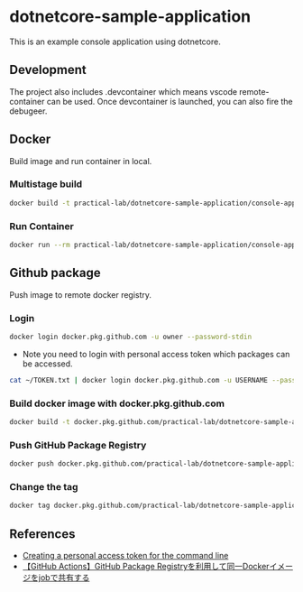# dotnetcore-sample-application

This is an example console application using dotnetcore.

## Development

The project also includes .devcontainer which means vscode remote-container can be used. Once devcontainer is launched, you can also fire the debugeer.

## Docker

Build image and run container in local.

### Multistage build

```bash
docker build -t practical-lab/dotnetcore-sample-application/console-application:0.1 .
```

### Run Container

```bash
docker run --rm practical-lab/dotnetcore-sample-application/console-application:0.1
```

## Github package

Push image to remote docker registry.

### Login

```bash
docker login docker.pkg.github.com -u owner --password-stdin
```

* Note you need to login with personal access token which packages can be accessed.

```bash
cat ~/TOKEN.txt | docker login docker.pkg.github.com -u USERNAME --password-stdin
```

### Build docker image with docker.pkg.github.com

```bash
docker build -t docker.pkg.github.com/practical-lab/dotnetcore-sample-application/console-application:0.1 .
```

### Push GitHub Package Registry

```bash
docker push docker.pkg.github.com/practical-lab/dotnetcore-sample-application/console-application:0.1
```

### Change the tag

```bash
docker tag docker.pkg.github.com/practical-lab/dotnetcore-sample-application:0.1 docker.pkg.github.com/practical-lab/dotnetcore-sample-application/console-application:0.1
```

## References

- [Creating a personal access token for the command line](https://help.github.com/en/github/authenticating-to-github/creating-a-personal-access-token-for-the-command-line)
- [【GitHub Actions】GitHub Package Registryを利用して同一Dockerイメージをjobで共有する](https://qiita.com/homines22/items/6d28461d97906e42f57c)
